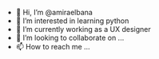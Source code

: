 - 👋 Hi, I’m @amiraelbana
- 👀 I’m interested in learning python
- 🌱 I’m currently working as a UX designer
- 💞️ I’m looking to collaborate on ...
- 📫 How to reach me ...

<!---
amiraelbana/amiraelbana is a ✨ special ✨ repository because its `README.md` (this file) appears on your GitHub profile.
You can click the Preview link to take a look at your changes.
--->
